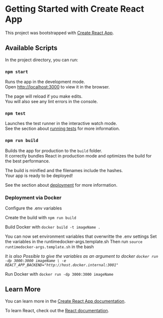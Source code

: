 # Getting Started with Create React App

This project was bootstrapped with [Create React App](https://github.com/facebook/create-react-app).

## Available Scripts

In the project directory, you can run:

### `npm start`

Runs the app in the development mode.\
Open [http://localhost:3000](http://localhost:3000) to view it in the browser.

The page will reload if you make edits.\
You will also see any lint errors in the console.

### `npm test`

Launches the test runner in the interactive watch mode.\
See the section about [running tests](https://facebook.github.io/create-react-app/docs/running-tests) for more information.

### `npm run build`

Builds the app for production to the `build` folder.\
It correctly bundles React in production mode and optimizes the build for the best performance.

The build is minified and the filenames include the hashes.\
Your app is ready to be deployed!

See the section about [deployment](https://facebook.github.io/create-react-app/docs/deployment) for more information.

### Deployment via Docker

Configure the .env variables

Create the build with `npm run build`

Build Docker with `docker build -t imageName .`

You can now set environment variables that overwritte the .env settings
Set the variables in the runtimedocker-args.template.sh
Then run `source runtimedocker-args.template.sh` in the bash

_It is also Possible to give the variables as an argument to docker
`docker run -dp 3000:3000 imageName \
-e REACT_APP_BACKEND="http://host.docker.internal:3001"`_

Run Docker with `docker run -dp 3000:3000 imageName`

## Learn More

You can learn more in the [Create React App documentation](https://facebook.github.io/create-react-app/docs/getting-started).

To learn React, check out the [React documentation](https://reactjs.org/).
